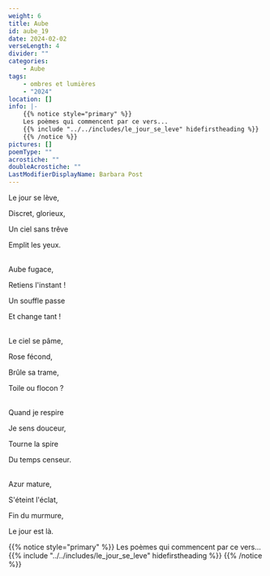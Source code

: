 ```yaml
---
weight: 6
title: Aube
id: aube_19
date: 2024-02-02
verseLength: 4
divider: ""
categories:
    - Aube
tags:
    - ombres et lumières
    - "2024"
location: []
info: |-
    {{% notice style="primary" %}}
    Les poèmes qui commencent par ce vers...
    {{% include "../../includes/le_jour_se_leve" hidefirstheading %}}
    {{% /notice %}}
pictures: []
poemType: ""
acrostiche: ""
doubleAcrostiche: ""
LastModifierDisplayName: Barbara Post
---
```

Le jour se lève,

Discret, glorieux,

Un ciel sans trêve 

Emplit les yeux.

 \
Aube fugace,

Retiens l'instant !

Un souffle passe

Et change tant !

 \
Le ciel se pâme,

Rose fécond,

Brûle sa trame,

Toile ou flocon ?

 \
Quand je respire

Je sens douceur,

Tourne la spire

Du temps censeur.

 \
Azur mature,

S'éteint l'éclat,

Fin du murmure,

Le jour est là.

{{% notice style="primary" %}}
Les poèmes qui commencent par ce vers...
{{% include "../../includes/le_jour_se_leve" hidefirstheading %}}
{{% /notice %}}
